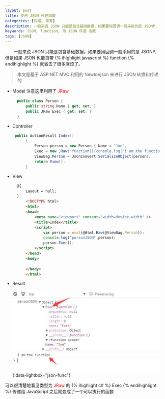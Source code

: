 ```yaml
---
layout: post
title: 使用 JSON 传递函数
categories: [后端, 推荐]
description: 一般来说 JSON 只能是包含基础数据，如果要用回调一般采用的是 JSONP, 但是如果 JSON 也能自带 {% ihighlight javascript %} function {% endihighlight %} 就省去了很多麻烦了。
keywords: JSON, function, 用 JSON 传递 函数
tags: [JSON]
---
```


　　一般来说 JSON 只能是包含基础数据，如果要用回调一般采用的是 JSONP, 但是如果 JSON 也能自带 {% ihighlight javascript %} function {% endihighlight %} 就省去了很多麻烦了。

> 本文是基于 ASP.NET MVC 利用的 Newtonjson 来进行 JSON 转换和传递的

* Model 注意这里利用了 <font color="red">JRaw</font>

  ```c#
    public class Person {
        public string Name { get; set; }
        public JRaw Exec { get; set; }
    }
  ```

* Controller 

  ```c#
   public ActionResult Index()
        {
            Person person = new Person { Name = "Joe",
            Exec = new JRaw("function(){console.log('i am the function')}") };
            ViewBag.Person = JsonConvert.SerializeObject(person);
            return View();
        }
  ```

* View

  ```html  
    @{
        Layout = null;
    }
        <!DOCTYPE html>
        <html>
        <head>
            <meta name="viewport" content="width=device-width" />
            <title>Index</title>
            <script>
                var person = eval(@Html.Raw(@ViewBag.Person));
                console.log("personJSON",person);
                person.Exec();
            </script>
        </head>
        <body>
            
        </body>
        </html>

  ```

* Result

    [![json-with-function][img1]][img1]{:data-lightbox="json-func"}

可以很清楚地看见类型为 <font color="red">JRaw</font> 的 {% ihighlight c# %} Exec {% endihighlight %} 传递给 JavaScript 之后就变成了一个可以执行的函数

[href1]: http://www.newtonsoft.com/json

[img1]: /images/post/json/josn-with-function.jpg
